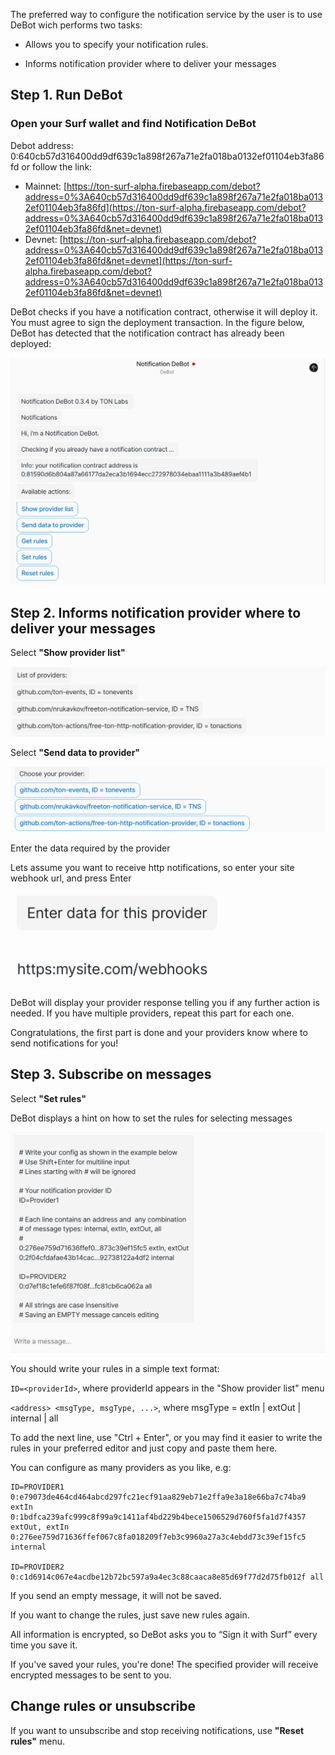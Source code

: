 The preferred way to configure the notification service by the user is to use DeBot wich performs two tasks:

- Allows you to specify your notification rules.

- Informs notification provider where to deliver your messages 

## Step 1. Run DeBot

### Open your Surf wallet and find Notification DeBot 
Debot address: 0:640cb57d316400dd9df639c1a898f267a71e2fa018ba0132ef01104eb3fa86fd or follow the link:

- Mainnet: [https://ton-surf-alpha.firebaseapp.com/debot?address=0%3A640cb57d316400dd9df639c1a898f267a71e2fa018ba0132ef01104eb3fa86fd](https://ton-surf-alpha.firebaseapp.com/debot?address=0%3A640cb57d316400dd9df639c1a898f267a71e2fa018ba0132ef01104eb3fa86fd&net=devnet)
- Devnet: [https://ton-surf-alpha.firebaseapp.com/debot?address=0%3A640cb57d316400dd9df639c1a898f267a71e2fa018ba0132ef01104eb3fa86fd&net=devnet](https://ton-surf-alpha.firebaseapp.com/debot?address=0%3A640cb57d316400dd9df639c1a898f267a71e2fa018ba0132ef01104eb3fa86fd&net=devnet)

DeBot checks if you have a notification contract, otherwise it will deploy it.  You must agree to sign the deployment transaction. In the figure below, DeBot has detected that the notification contract has already been deployed: 

![Screenshot from 2022-01-12 16-52-15.png](pics/Screenshot_from_2022-01-12_16-52-15.png)

## Step 2. Informs notification provider where to deliver your messages

Select **"Show provider list"**

![Screenshot from 2022-01-12 17-01-44.png](pics/Screenshot_from_2022-01-12_17-01-44.png)

Select **"Send data to provider"**

![Screenshot from 2022-01-12 17-04-35.png](pics/Screenshot_from_2022-01-12_17-04-35.png)

Enter the data required by the provider

Lets assume you want to receive http notifications, so enter your site webhook url, and press Enter

![Screenshot from 2021-09-13 17-02-53.png](pics/Screenshot_from_2021-09-13_17-02-53.png)

DeBot will display your provider response telling you if any further action is needed.
If you have multiple providers, repeat this part for each one.

Congratulations, the first part is done and your providers know where to send notifications for you!

## Step 3. Subscribe on messages

Select **"Set rules"**

DeBot displays a hint on how to set the rules for selecting messages

![Screenshot from 2022-01-12 17-11-17.png](pics/Screenshot_from_2022-01-12_17-11-17.png)

You should write your rules in a simple text format:

`ID=<providerId>`,  where providerId appears in the "Show provider list" menu

`<address> <msgType, msgType, ...>`, where msgType = extIn | extOut | internal | all

To add the next line, use "Ctrl + Enter", or you may find it easier to write the rules in your preferred editor and just copy and paste them here.

You can configure as many providers as you like, e.g:

```
ID=PROVIDER1
0:e79073de464cd464abcd297fc21ecf91aa829eb71e2ffa9e3a18e66ba7c74ba9 extIn	
0:1bdfca239afc999c8f99a9c1411af4bd229b4bece1506529d760f5fa1d7f4357 extOut, extIn
0:276ee759d71636ffef067c8fa018209f7eb3c9960a27a3c4ebdd73c39ef15fc5 internal	

ID=PROVIDER2
0:c1d6914c067e4acdbe12b72bc597a9a4ec3c88caaca8e85d69f77d2d75fb012f all
```

If you send an empty message, it will not be saved. 

If you want to change the rules, just save new rules again. 

All information is encrypted, so DeBot asks you to “Sign it with Surf” every time you save it.

If you've saved your rules, you're done! The specified provider will receive encrypted messages to be sent to you.

## Change rules or unsubscribe

If you want to unsubscribe and stop receiving notifications, use **"Reset rules"** menu.

